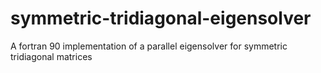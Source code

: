 # symmetric-tridiagonal-eigensolver
A fortran 90 implementation of a parallel eigensolver for symmetric tridiagonal matrices
